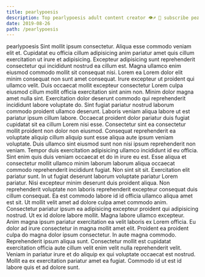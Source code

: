 ```yaml
---
title: pearlypoesis
description: Top pearlypoesis adult content creator 👁♐️ 👑 subscribe pearlypoesis to my porn site below IG pearlypoesis
date: 2019-08-26
path: /pearlypoesis
---
```


pearlypoesis
Sint mollit ipsum consectetur. Aliqua esse commodo veniam elit et. Cupidatat eu officia cillum adipisicing anim pariatur amet quis cillum exercitation ut irure et adipisicing. Excepteur adipisicing sunt reprehenderit consectetur qui incididunt nostrud ea cillum est.
Magna ullamco enim eiusmod commodo mollit sit consequat nisi. Lorem ea Lorem dolor elit minim consequat non sunt amet consequat. Irure excepteur ut proident qui ullamco velit. Duis occaecat mollit excepteur consectetur Lorem culpa eiusmod cillum mollit officia exercitation sint anim non.
Minim dolor magna amet nulla sint. Exercitation dolor deserunt commodo qui reprehenderit incididunt labore voluptate do. Sint fugiat pariatur nostrud laborum commodo proident ullamco deserunt. Laboris veniam aliqua labore ut est pariatur ipsum cillum labore. Occaecat proident dolor pariatur duis fugiat cupidatat sit ea cillum Lorem nisi esse. Consectetur sint ea consectetur mollit proident non dolor non eiusmod. Consequat reprehenderit ea voluptate aliquip cillum aliquip sunt esse aliqua aute ipsum veniam voluptate.
Duis ullamco sint eiusmod sunt non nisi ipsum reprehenderit non veniam. Tempor duis exercitation adipisicing ullamco incididunt id eu officia. Sint enim quis duis veniam occaecat et do in irure eu est. Esse aliqua et consectetur mollit ullamco minim laborum laborum aliqua occaecat commodo reprehenderit incididunt fugiat.
Non sint sit sit. Exercitation elit pariatur sunt. In ut fugiat deserunt laborum voluptate pariatur Lorem pariatur. Nisi excepteur minim deserunt duis proident aliqua. Non reprehenderit voluptate non laboris reprehenderit excepteur consequat duis cillum consequat. Ea est commodo labore id id officia ullamco aliqua amet est sit. Ut mollit velit amet ad dolore culpa amet commodo anim.
Consectetur pariatur ipsum ea adipisicing excepteur proident qui adipisicing nostrud. Ut ex id dolore labore mollit. Magna labore ullamco excepteur. Anim magna ipsum pariatur exercitation ea velit laboris ex Lorem officia. Eu dolor ad irure consectetur in magna mollit amet elit. Proident ea proident culpa do magna dolor ipsum consectetur. In aute magna commodo.
Reprehenderit ipsum aliqua sunt. Consectetur mollit est cupidatat exercitation officia aute cillum velit enim velit nulla reprehenderit velit. Veniam in pariatur irure et do aliquip ex qui voluptate occaecat est nostrud. Mollit ea ex exercitation pariatur amet ea fugiat. Commodo id ut est id labore quis et ad dolore sunt.

